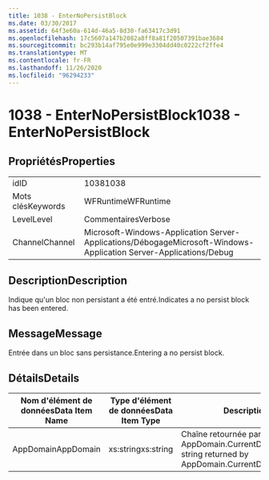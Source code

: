 ```yaml
---
title: 1038 - EnterNoPersistBlock
ms.date: 03/30/2017
ms.assetid: 64f3e60a-614d-46a5-8d30-fa63417c3d91
ms.openlocfilehash: 17c5607a147b2082a8ff8a81f20507391bae3684
ms.sourcegitcommit: bc293b14af795e0e999e3304dd40c0222cf2ffe4
ms.translationtype: MT
ms.contentlocale: fr-FR
ms.lasthandoff: 11/26/2020
ms.locfileid: "96294233"
---
```

# <a name="1038---enternopersistblock"></a><span data-ttu-id="59bc0-102">1038 - EnterNoPersistBlock</span><span class="sxs-lookup"><span data-stu-id="59bc0-102">1038 - EnterNoPersistBlock</span></span>

## <a name="properties"></a><span data-ttu-id="59bc0-103">Propriétés</span><span class="sxs-lookup"><span data-stu-id="59bc0-103">Properties</span></span>  
  
|||  
|-|-|  
|<span data-ttu-id="59bc0-104">id</span><span class="sxs-lookup"><span data-stu-id="59bc0-104">ID</span></span>|<span data-ttu-id="59bc0-105">1038</span><span class="sxs-lookup"><span data-stu-id="59bc0-105">1038</span></span>|  
|<span data-ttu-id="59bc0-106">Mots clés</span><span class="sxs-lookup"><span data-stu-id="59bc0-106">Keywords</span></span>|<span data-ttu-id="59bc0-107">WFRuntime</span><span class="sxs-lookup"><span data-stu-id="59bc0-107">WFRuntime</span></span>|  
|<span data-ttu-id="59bc0-108">Level</span><span class="sxs-lookup"><span data-stu-id="59bc0-108">Level</span></span>|<span data-ttu-id="59bc0-109">Commentaires</span><span class="sxs-lookup"><span data-stu-id="59bc0-109">Verbose</span></span>|  
|<span data-ttu-id="59bc0-110">Channel</span><span class="sxs-lookup"><span data-stu-id="59bc0-110">Channel</span></span>|<span data-ttu-id="59bc0-111">Microsoft-Windows-Application Server-Applications/Débogage</span><span class="sxs-lookup"><span data-stu-id="59bc0-111">Microsoft-Windows-Application Server-Applications/Debug</span></span>|  
  
## <a name="description"></a><span data-ttu-id="59bc0-112">Description</span><span class="sxs-lookup"><span data-stu-id="59bc0-112">Description</span></span>  

 <span data-ttu-id="59bc0-113">Indique qu'un bloc non persistant a été entré.</span><span class="sxs-lookup"><span data-stu-id="59bc0-113">Indicates a no persist block has been entered.</span></span>  
  
## <a name="message"></a><span data-ttu-id="59bc0-114">Message</span><span class="sxs-lookup"><span data-stu-id="59bc0-114">Message</span></span>  

 <span data-ttu-id="59bc0-115">Entrée dans un bloc sans persistance.</span><span class="sxs-lookup"><span data-stu-id="59bc0-115">Entering a no persist block.</span></span>  
  
## <a name="details"></a><span data-ttu-id="59bc0-116">Détails</span><span class="sxs-lookup"><span data-stu-id="59bc0-116">Details</span></span>  
  
|<span data-ttu-id="59bc0-117">Nom d'élément de données</span><span class="sxs-lookup"><span data-stu-id="59bc0-117">Data Item Name</span></span>|<span data-ttu-id="59bc0-118">Type d'élément de données</span><span class="sxs-lookup"><span data-stu-id="59bc0-118">Data Item Type</span></span>|<span data-ttu-id="59bc0-119">Description</span><span class="sxs-lookup"><span data-stu-id="59bc0-119">Description</span></span>|  
|--------------------|--------------------|-----------------|  
|<span data-ttu-id="59bc0-120">AppDomain</span><span class="sxs-lookup"><span data-stu-id="59bc0-120">AppDomain</span></span>|<span data-ttu-id="59bc0-121">xs:string</span><span class="sxs-lookup"><span data-stu-id="59bc0-121">xs:string</span></span>|<span data-ttu-id="59bc0-122">Chaîne retournée par AppDomain.CurrentDomain.FriendlyName.</span><span class="sxs-lookup"><span data-stu-id="59bc0-122">The string returned by AppDomain.CurrentDomain.FriendlyName.</span></span>|
